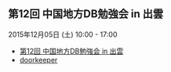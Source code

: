 ## 第12回 中国地方DB勉強会 in 出雲

2015年12月05日 (土) 10:00 - 17:00

* [第12回 中国地方DB勉強会 in 出雲](/events/event-012.html)
* [doorkeeper](https://dbstudychugoku.doorkeeper.jp/events/31803)
